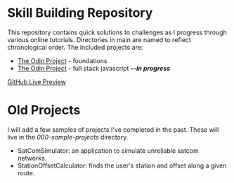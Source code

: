 # Skill Building Repository
This repository contains quick solutions to challenges as I progress through various online tutorials. Directories in main are named to reflect chronological order. The included projects are:
* [The Odin Project](https://www.theodinproject.com/) - foundations
* [The Odin Project](https://www.theodinproject.com/) - full stack javascript ***--in progress***

[GitHub Live Preview](https://cmdupre.github.io/public/)

# Old Projects
I will add a few samples of projects I've completed in the past. These will live in the *000-sample-projects* directory.
* SatComSimulator: an application to simulate unreliable satcom networks.
* StationOffsetCalculator: finds the user's station and offset along a given route.
